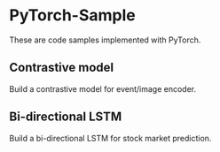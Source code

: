 # PyTorch-Sample
These are code samples implemented with PyTorch.
## Contrastive model
Build a contrastive model for event/image encoder.
## Bi-directional LSTM
Build a bi-directional LSTM for stock market prediction.
